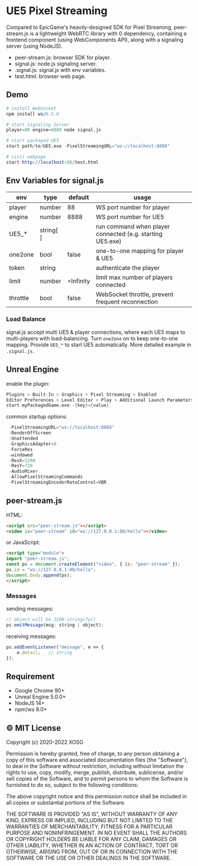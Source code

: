 # UE5 Pixel Streaming

Compared to EpicGame's heavily-designed SDK for Pixel Streaming, peer-stream.js is a lightweight WebRTC library with 0 dependency, containing a frontend component (using WebComponents API), along with a signaling server (using NodeJS).

- peer-stream.js: browser SDK for player.
- signal.js: node.js signaling server.
- .signal.js: signal.js with env variables.
- test.html: browser web page.

## Demo

```s
# install WebSocket
npm install ws@8.5.0

# start Signaling Server
player=88 engine=8888 node signal.js

# start packaged UE5
start path/to/UE5.exe -PixelStreamingURL="ws://localhost:8888"

# visit webpage
start http://localhost:88/test.html
```

## Env Variables for signal.js

| env      | type      | default   | usage                                                     |
| -------- | --------- | --------- | --------------------------------------------------------- |
| player   | number    | 88        | WS port number for player                                 |
| engine   | number    | 8888      | WS port number for UE5                                    |
| UE5_*    | string[ ] |           | run command when player connected (e.g. starting UE5.exe) |
| one2one  | bool      | false     | one-to-one mapping for player & UE5                       |
| token    | string    |           | authenticate the player                                   |
| limit    | number    | +Infinity | limit max number of players connected                     |
| throttle | bool      | false     | WebSocket throttle, prevent frequent reconnection         |

### Load Balance

signal.js accept multi UE5 & player connections, where each UE5 maps to multi-players with load-balancing. Turn `one2one` on to keep one-to-one mapping. Provide `UE5_*` to start UE5 automatically. More detailed example in `.signal.js`.

## Unreal Engine

enable the plugin:

```s
Plugins > Built-In > Graphics > Pixel Streaming > Enabled
Editor Preferences > Level Editor > Play > Additional Launch Parameters
start myPackagedGame.exe -{key}={value}
```

common startup options:

```s
 -PixelStreamingURL="ws://localhost:8888"
 -RenderOffScreen
 -Unattended
 -GraphicsAdapter=0
 -ForceRes
 -windowed
 -ResX=1280
 -ResY=720
 -AudioMixer
 -AllowPixelStreamingCommands
 -PixelStreamingEncoderRateControl=VBR
```

## peer-stream.js

HTML:

```html
<script src="peer-stream.js"></script>
<video is="peer-stream" id="ws://127.0.0.1:88/hello"></video>
```

or JavaScript:

```html
<script type="module">
import "peer-stream.js";
const ps = document.createElement("video", { is: "peer-stream" });
ps.id = "ws://127.0.0.1:88/hello";
document.body.append(ps);
</script>
```

### Messages

sending messages:

```js
// object will be JSON.stringify()
ps.emitMessage(msg: string | object);
```

receiving messages:

```js
ps.addEventListener("message", e => {
    e.detail;   // string
});
```

## Requirement

- Google Chrome 90+
- Unreal Engine 5.0.0+
- NodeJS 14+
- npm/ws 8.0+

## © MIT License

Copyright (c) 2020-2022 XOSG

Permission is hereby granted, free of charge, to any person obtaining a copy of this software and associated documentation files (the "Software"), to deal in the Software without restriction, including without limitation the rights to use, copy, modify, merge, publish, distribute, sublicense, and/or sell copies of the Software, and to permit persons to whom the Software is furnished to do so, subject to the following conditions:

The above copyright notice and this permission notice shall be included in all copies or substantial portions of the Software.

THE SOFTWARE IS PROVIDED "AS IS", WITHOUT WARRANTY OF ANY KIND, EXPRESS OR IMPLIED, INCLUDING BUT NOT LIMITED TO THE WARRANTIES OF MERCHANTABILITY, FITNESS FOR A PARTICULAR PURPOSE AND NONINFRINGEMENT. IN NO EVENT SHALL THE AUTHORS OR COPYRIGHT HOLDERS BE LIABLE FOR ANY CLAIM, DAMAGES OR OTHER LIABILITY, WHETHER IN AN ACTION OF CONTRACT, TORT OR OTHERWISE, ARISING FROM, OUT OF OR IN CONNECTION WITH THE SOFTWARE OR THE USE OR OTHER DEALINGS IN THE SOFTWARE.
